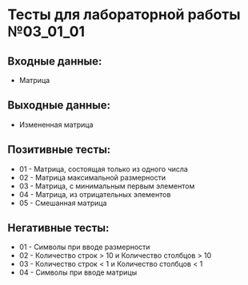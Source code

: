 # Тесты для лабораторной работы №03_01_01

## Входные данные:

- Матрица

## Выходные данные:

- Измененная матрица

## Позитивные тесты:

- 01 - Матрица, состоящая только из одного числа
- 02 - Матрица максимальной размерности
- 03 - Матрица, с минимальным первым элементом
- 04 - Матрица, из отрицательных элементов
- 05 - Смешанная матрица

## Негативные тесты:

- 01 - Символы при вводе размерности
- 02 - Количество строк > 10 и Количество столбцов > 10
- 03 - Количество строк < 1 и Количество столбцов < 1
- 04 - Символы при вводе матрицы
